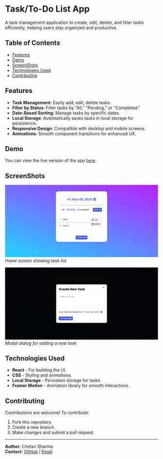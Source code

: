 # Task/To-Do List App

A task management application to create, edit, delete, and filter tasks efficiently, helping users stay organized and productive.

## Table of Contents

- [Features](#features)
- [Demo](#demo)
- [ScreenShots](#screenshots)
- [Technologies Used](#technologies-used)
- [Contributing](#contributing)

## Features

- **Task Management**: Easily add, edit, delete tasks.
- **Filter by Status**: Filter tasks by "All," "Pending," or "Completed."
- **Date-Based Sorting**: Manage tasks by specific dates.
- **Local Storage**: Automatically saves tasks in local storage for persistence.
- **Responsive Design**: Compatible with desktop and mobile screens.
- **Animations**: Smooth component transitions for enhanced UX.

## Demo

You can view the live version of the app [here](https://link-to-your-live-app).

## ScreenShots

![Home Screen](./src/assets/TodoApp1.png)
_Home screen showing task list_

![Add Task Modal](./src/assets/TodoApp2.png)
_Modal dialog for adding a new task_

## Technologies Used

- **React** - For building the UI.
- **CSS** - Styling and animations.
- **Local Storage** - Persistent storage for tasks.
- **Framer Motion** - Animation library for smooth interactions.

## Contributing

Contributions are welcome! To contribute:

1. Fork this repository.
2. Create a new branch.
3. Make changes and submit a pull request.

---

**Author**: Chetan Sharma  
**Contact**: [GitHub](https://github.com/your-username) | [Email](mailto:your-email@example.com)
